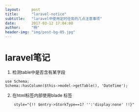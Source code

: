 ```yaml
---
layout:     post
title:      "laravel-notice"
subtitle:   "laravel中使用定时任务的几点注意事项"
date:       2017-03-12 17:04:00
author:     "杨"
header-img: "img/post-bg-05.jpg"
---
```


# laravel笔记

1. 检测table中是否含有某字段

    
```
use Schema;
Schema::hasColumn($this->model->getTable(), 'DateTime');

```

2. 在html标签内部使用blade 标签


```
    style="{!! $entry->StorkType==1? '':'display:none' !!}" 
 
```


